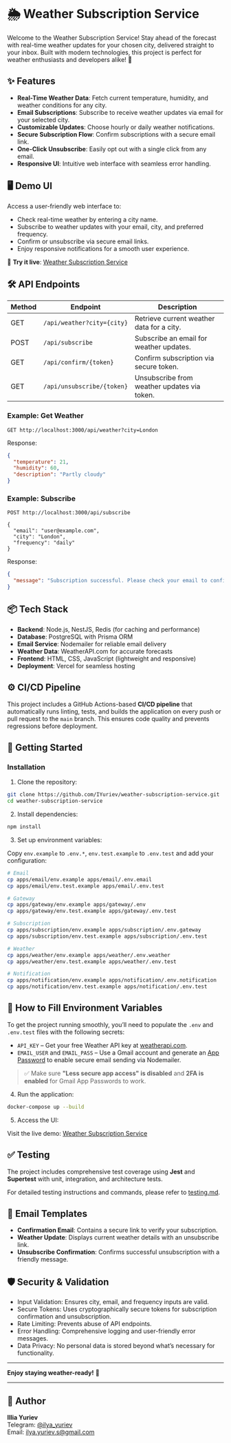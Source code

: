# 🌦 Weather Subscription Service

Welcome to the Weather Subscription Service! Stay ahead of the forecast with real-time weather updates for your chosen city, delivered straight to your inbox. Built with modern technologies, this project is perfect for weather enthusiasts and developers alike! 🚀

## ✨ Features

- **Real-Time Weather Data**: Fetch current temperature, humidity, and weather conditions for any city.
- **Email Subscriptions**: Subscribe to receive weather updates via email for your selected city.
- **Customizable Updates**: Choose hourly or daily weather notifications.
- **Secure Subscription Flow**: Confirm subscriptions with a secure email link.
- **One-Click Unsubscribe**: Easily opt out with a single click from any email.
- **Responsive UI**: Intuitive web interface with seamless error handling.

## 🖥 Demo UI

Access a user-friendly web interface to:

- Check real-time weather by entering a city name.
- Subscribe to weather updates with your email, city, and preferred frequency.
- Confirm or unsubscribe via secure email links.
- Enjoy responsive notifications for a smooth user experience.

🔗 **Try it live**: [Weather Subscription Service](https://weather-subscription-service.vercel.app)

## 🛠 API Endpoints

| Method | Endpoint                    | Description                                      |
|--------|-----------------------------|--------------------------------------------------|
| GET    | `/api/weather?city={city}`  | Retrieve current weather data for a city.        |
| POST   | `/api/subscribe`            | Subscribe an email for weather updates.          |
| GET    | `/api/confirm/{token}`      | Confirm subscription via secure token.           |
| GET    | `/api/unsubscribe/{token}`  | Unsubscribe from weather updates via token.      |

### Example: Get Weather

```http
GET http://localhost:3000/api/weather?city=London
```

Response:

```json
{
  "temperature": 21,
  "humidity": 60,
  "description": "Partly cloudy"
}
```

### Example: Subscribe

```http
POST http://localhost:3000/api/subscribe

{
  "email": "user@example.com",
  "city": "London",
  "frequency": "daily"
}
```

Response:

```json
{
  "message": "Subscription successful. Please check your email to confirm."
}
```

## 📦 Tech Stack

- **Backend**: Node.js, NestJS, Redis (for caching and performance)
- **Database**: PostgreSQL with Prisma ORM
- **Email Service**: Nodemailer for reliable email delivery
- **Weather Data**: WeatherAPI.com for accurate forecasts
- **Frontend**: HTML, CSS, JavaScript (lightweight and responsive)
- **Deployment**: Vercel for seamless hosting

## ⚙️ CI/CD Pipeline

This project includes a GitHub Actions-based **CI/CD pipeline** that automatically runs linting, tests, and builds the application on every push or pull request to the `main` branch. This ensures code quality and prevents regressions before deployment.

## 🚀 Getting Started

### Installation

1. Clone the repository:

```bash
git clone https://github.com/IYuriev/weather-subscription-service.git
cd weather-subscription-service
```

2. Install dependencies:

```bash
npm install
```

3. Set up environment variables:

Copy `env.example` to `.env.*`, `env.test.example` to `.env.test` and add your configuration:

```bash 
# Email
cp apps/email/env.example apps/email/.env.email
cp apps/email/env.test.example apps/email/.env.test

# Gateway
cp apps/gateway/env.example apps/gateway/.env
cp apps/gateway/env.test.example apps/gateway/.env.test

# Subscription
cp apps/subscription/env.example apps/subscription/.env.gateway
cp apps/subscription/env.test.example apps/subscription/.env.test

# Weather
cp apps/weather/env.example apps/weather/.env.weather
cp apps/weather/env.test.example apps/weather/.env.test

# Notification
cp apps/notification/env.example apps/notification/.env.notification
cp apps/notification/env.test.example apps/notification/.env.test
```

## 🔑 How to Fill Environment Variables

To get the project running smoothly, you’ll need to populate the `.env` and `.env.test` files with the following secrets:

- `API_KEY` – Get your free Weather API key at [weatherapi.com](https://www.weatherapi.com/).
- `EMAIL_USER` and `EMAIL_PASS` – Use a Gmail account and generate an [App Password](https://support.google.com/accounts/answer/185833) to enable secure email sending via Nodemailer.

> ✅ Make sure **"Less secure app access" is disabled** and **2FA is enabled** for Gmail App Passwords to work.

4. Run the application:

```bash
docker-compose up --build
```

5. Access the UI:

Visit the live demo: [Weather Subscription Service](https://weather-subscription-service.vercel.app)

## ✅ Testing

The project includes comprehensive test coverage using **Jest** and **Supertest** with unit, integration, and architecture tests.

For detailed testing instructions and commands, please refer to [testing.md](testing.md).

## 📨 Email Templates

- **Confirmation Email**: Contains a secure link to verify your subscription.
- **Weather Update**: Displays current weather details with an unsubscribe link.
- **Unsubscribe Confirmation**: Confirms successful unsubscription with a friendly message.

## 🛡 Security & Validation

- Input Validation: Ensures city, email, and frequency inputs are valid.
- Secure Tokens: Uses cryptographically secure tokens for subscription confirmation and unsubscription.
- Rate Limiting: Prevents abuse of API endpoints.
- Error Handling: Comprehensive logging and user-friendly error messages.
- Data Privacy: No personal data is stored beyond what’s necessary for functionality.

---

**Enjoy staying weather-ready!** 🌈

---
## 👤 Author
**Illia Yuriev**  
Telegram: [@ilya_yuriev](https://t.me/ilya_yuriev)  
Email: ilya.yuriev.s@gmail.com
